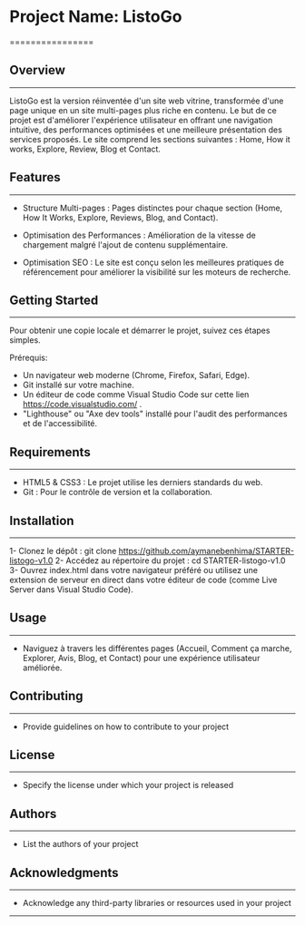 # Project Name: ListoGo
================

## Overview
------------
ListoGo est la version réinventée d'un site web vitrine, transformée d'une page unique en un site multi-pages plus riche en contenu. Le but de ce projet est d'améliorer l'expérience utilisateur en offrant une navigation intuitive, des performances optimisées et une meilleure présentation des services proposés. Le site comprend les sections suivantes : Home, How it works, Explore, Review, Blog et Contact.

## Features
------------

* Structure Multi-pages : Pages distinctes pour chaque section (Home, How It Works, Explore, Reviews, Blog, and Contact).

* Optimisation des Performances : Amélioration de la vitesse de chargement malgré l'ajout de contenu supplémentaire.

* Optimisation SEO : Le site est conçu selon les meilleures pratiques de référencement pour améliorer la visibilité sur les moteurs de recherche.

## Getting Started
-----------------

Pour obtenir une copie locale et démarrer le projet, suivez ces étapes simples.

Prérequis:

* Un navigateur web moderne (Chrome, Firefox, Safari, Edge).
* Git installé sur votre machine.
* Un éditeur de code comme Visual Studio Code sur cette lien https://code.visualstudio.com/  .
* "Lighthouse" ou "Axe dev tools" installé pour l'audit des performances et de l'accessibilité.

## Requirements
-------------

* HTML5 & CSS3 : Le projet utilise les derniers standards du web.
* Git : Pour le contrôle de version et la collaboration.

## Installation
------------

1- Clonez le dépôt :
    git clone https://github.com/aymanebenhima/STARTER-listogo-v1.0 
2- Accédez au répertoire du projet :
    cd STARTER-listogo-v1.0
3- Ouvrez index.html dans votre navigateur préféré ou utilisez une extension de serveur en direct dans votre éditeur de code (comme Live Server dans Visual Studio Code).
    
## Usage
-----

* Naviguez à travers les différentes pages (Accueil, Comment ça marche, Explorer, Avis, Blog, et Contact) pour une expérience utilisateur améliorée.

## Contributing
------------

* Provide guidelines on how to contribute to your project

## License
-------

* Specify the license under which your project is released

## Authors
-------

* List the authors of your project

## Acknowledgments
--------------

* Acknowledge any third-party libraries or resources used in your project
-----------------------